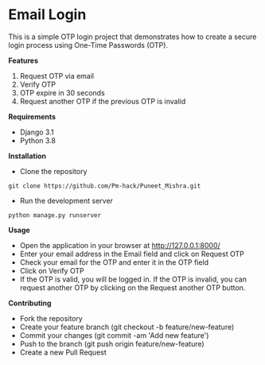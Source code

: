 # Email Login
This is a simple OTP login project that demonstrates how to create a secure login process using One-Time Passwords (OTP).

**Features**
1. Request OTP via email
2. Verify OTP
3. OTP expire in 30 seconds
4. Request another OTP if the previous OTP is invalid

**Requirements**
- Django 3.1
- Python 3.8

**Installation**
- Clone the repository

`git clone https://github.com/Pm-hack/Puneet_Mishra.git`

- Run the development server

`python manage.py runserver`

**Usage**
- Open the application in your browser at http://127.0.0.1:8000/
- Enter your email address in the Email field and click on Request OTP
- Check your email for the OTP and enter it in the OTP field
- Click on Verify OTP
- If the OTP is valid, you will be logged in. If the OTP is invalid, you can request another OTP by clicking on the Request another OTP button.

**Contributing**
- Fork the repository
- Create your feature branch (git checkout -b feature/new-feature)
- Commit your changes (git commit -am 'Add new feature')
- Push to the branch (git push origin feature/new-feature)
- Create a new Pull Request

